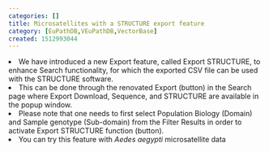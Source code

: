 ```yaml
---
categories: []
title: Microsatellites with a STRUCTURE export feature
category: [EuPathDB,VEuPathDB,VectorBase]
created: 1512993044
---
```

<li>We have introduced a new Export feature, called Export STRUCTURE, to enhance Search functionality, for which the exported CSV file can be used with the STRUCTURE software.</li>

<li>This can be done through the renovated Export (button) in the Search page where Export Download, Sequence, and STRUCTURE are available in the popup window.</li>

<li>Please note that one needs to first select Population Biology (Domain) and Sample genotype (Sub-domain) from the Filter Results in order to activate Export STRUCTURE function (button). </li>

<li>You can try this feature with <em>Aedes aegypti</em> microsatellite data</li>
